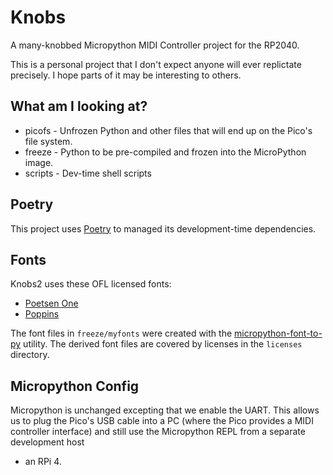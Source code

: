 # Knobs

A many-knobbed Micropython MIDI Controller project for the RP2040.

This is a personal project that I don't expect anyone will ever replictate
precisely. I hope parts of it may be interesting to others.

## What am I looking at?

- picofs - Unfrozen Python and other files that will end up on the Pico's file
  system.
- freeze - Python to be pre-compiled and frozen into the MicroPython image.
- scripts - Dev-time shell scripts


## Poetry

This project uses [Poetry](https://python-poetry.org/) to managed its development-time dependencies.

## Fonts

Knobs2 uses these OFL licensed fonts:

- [Poetsen One](https://fonts.google.com/specimen/Poetsen+One)
- [Poppins](https://fonts.google.com/specimen/Poppins?query=poppins)

The font files in `freeze/myfonts` were created with the
[micropython-font-to-py](https://github.com/peterhinch/micropython-font-to-py)
utility. The derived font files are covered by licenses in the `licenses`
directory.


## Micropython Config

Micropython is unchanged excepting that we enable the UART. This allows us to
plug the Pico's USB cable into a PC (where the Pico provides a MIDI controller
interface) and still use the Micropython REPL from a separate development host
- an RPi 4.
